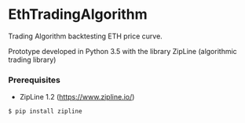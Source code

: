 ﻿# EthTradingAlgorithm

Trading Algorithm backtesting ETH price curve.

Prototype developed in Python 3.5 with the library ZipLine (algorithmic trading library)

  ### Prerequisites
  
  * ZipLine 1.2 (https://www.zipline.io/)
```
$ pip install zipline
```
